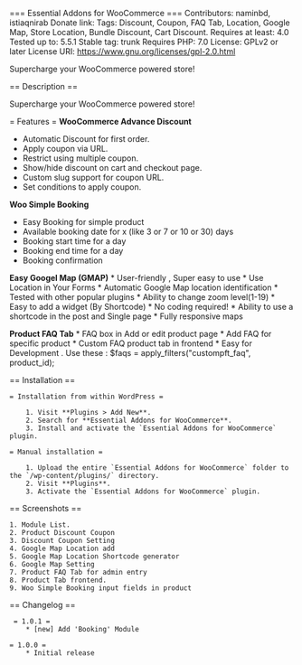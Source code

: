 === Essential Addons for WooCommerce ===
Contributors: naminbd, istiaqnirab
Donate link: 
Tags: Discount, Coupon, FAQ Tab, Location, Google Map, Store Location, Bundle Discount, Cart Discount. 
Requires at least: 4.0
Tested up to: 5.5.1
Stable tag: trunk
Requires PHP: 7.0
License: GPLv2 or later
License URI: https://www.gnu.org/licenses/gpl-2.0.html

 Supercharge your WooCommerce powered store!

== Description ==

 Supercharge your WooCommerce powered store!

= Features =
 **WooCommerce Advance Discount**
   * Automatic Discount for first order.
   * Apply coupon via URL.
   * Restrict using multiple coupon.
   * Show/hide discount on cart and checkout page.
   * Custom slug support for coupon URL.
   * Set conditions to apply coupon.

**Woo Simple Booking**
   * Easy Booking for simple product 
   * Available booking date for x (like 3 or 7 or 10 or 30) days 
   * Booking start time for a day 
   * Booking end time for a day 
   * Booking confirmation 


**Easy Googel Map (GMAP)**
    * User-friendly , Super easy to use
    * Use Location in Your Forms
    * Automatic Google Map location identification
    * Tested with other popular plugins
    * Ability to change zoom level(1-19)
    * Easy to add a widget (By Shortcode)
    * No coding required!
    * Ability to use a shortcode in the post and Single page
    * Fully responsive maps

**Product  FAQ Tab**
    * FAQ box in Add or edit product page
    * Add FAQ for specific product
    * Custom FAQ product tab in frontend
    * Easy for Development . Use these : $faqs = apply_filters("custompft_faq", product_id);


== Installation ==


    = Installation from within WordPress =

        1. Visit **Plugins > Add New**.
        2. Search for **Essential Addons for WooCommerce**.
        3. Install and activate the `Essential Addons for WooCommerce` plugin.

    = Manual installation =

        1. Upload the entire `Essential Addons for WooCommerce` folder to the `/wp-content/plugins/` directory.
        2. Visit **Plugins**.
        3. Activate the `Essential Addons for WooCommerce` plugin.
	

== Screenshots ==

    1. Module List.   
    2. Product Discount Coupon
    3. Discount Coupon Setting 
    4. Google Map Location add
    5. Google Map Location Shortcode generator 
    6. Google Map Setting 
    7. Product FAQ Tab for admin entry
    8. Product Tab frontend. 
    9. Woo Simple Booking input fields in product


== Changelog ==

     = 1.0.1 =
        * [new] Add 'Booking' Module

    = 1.0.0 =
        * Initial release
